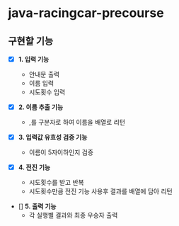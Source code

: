 # java-racingcar-precourse

## 구현할 기능

- [x] **1. 입력 기능**
    - 안내문 출력
    - 이름 입력
    - 시도횟수 입력

- [x] **2. 이름 추출 기능**
  - ,를 구분자로 하여 이름을 배열로 리턴
  
- [x] **3. 입력값 유효성 검증 기능**
    - 이름이 5자이하인지 검증

- [x] **4. 전진 기능**
    - 시도횟수를 받고 반복
    - 시도횟수만큼 전진 기능 사용후 결과를 배열에 담아 리턴

- [] **5. 출력 기능**
    - 각 실행별 결과와 최종 우승자 출력